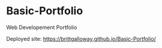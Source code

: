 # Basic-Portfolio
Web Developement Portfolio

Deployed site: https://brittgalloway.github.io/Basic-Portfolio/
